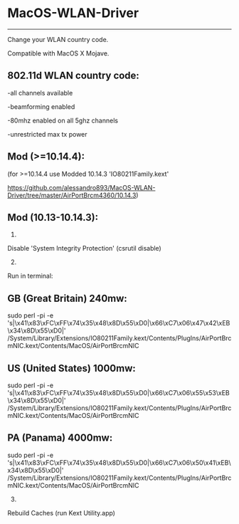 # MacOS-WLAN-Driver
--------------------
Change your WLAN country code.

Compatible with MacOS X Mojave.

802.11d WLAN country code:
--------------------------

-all channels available

-beamforming enabled

-80mhz enabled on all 5ghz channels

-unrestricted max tx power


Mod (>=10.14.4):
--------------------------
(for >=10.14.4 use Modded 10.14.3 'IO80211Family.kext' 

https://github.com/alessandro893/MacOS-WLAN-Driver/tree/master/AirPortBrcm4360/10.14.3)

Mod (10.13-10.14.3):
--------------------------

1.

Disable 'System Integrity Protection' (csrutil disable)


2. 

Run in terminal:

GB (Great Britain) 240mw:
--------------------------
sudo perl -pi -e 's|\x41\x83\xFC\xFF\x74\x35\x48\x8D\x55\xD0|\x66\xC7\x06\x47\x42\xEB\x34\x8D\x55\xD0|' /System/Library/Extensions/IO80211Family.kext/Contents/PlugIns/AirPortBrcmNIC.kext/Contents/MacOS/AirPortBrcmNIC

US (United States) 1000mw:
--------------------------
sudo perl -pi -e 's|\x41\x83\xFC\xFF\x74\x35\x48\x8D\x55\xD0|\x66\xC7\x06\x55\x53\xEB\x34\x8D\x55\xD0|' /System/Library/Extensions/IO80211Family.kext/Contents/PlugIns/AirPortBrcmNIC.kext/Contents/MacOS/AirPortBrcmNIC

PA (Panama) 4000mw:
--------------------------
sudo perl -pi -e 's|\x41\x83\xFC\xFF\x74\x35\x48\x8D\x55\xD0|\x66\xC7\x06\x50\x41\xEB\x34\x8D\x55\xD0|' /System/Library/Extensions/IO80211Family.kext/Contents/PlugIns/AirPortBrcmNIC.kext/Contents/MacOS/AirPortBrcmNIC


3.

Rebuild Caches (run Kext Utility.app)
